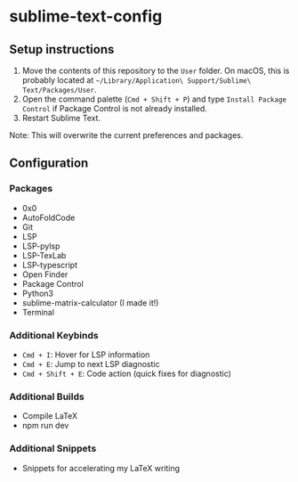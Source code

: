 # sublime-text-config

## Setup instructions
1) Move the contents of this repository to the `User` folder.  On macOS, this is probably located at `~/Library/Application\ Support/Sublime\ Text/Packages/User`.
2) Open the command palette (`Cmd + Shift + P`) and type `Install Package Control` if Package Control is not already installed.
3) Restart Sublime Text.

Note: This will overwrite the current preferences and packages.

## Configuration

### Packages
- 0x0
- AutoFoldCode
- Git
- LSP
- LSP-pylsp
- LSP-TexLab
- LSP-typescript
- Open Finder
- Package Control
- Python3
- sublime-matrix-calculator (I made it!)
- Terminal

### Additional Keybinds
- `Cmd + I`: Hover for LSP information
- `Cmd + E`: Jump to next LSP diagnostic
- `Cmd + Shift + E`: Code action (quick fixes for diagnostic)

### Additional Builds
- Compile LaTeX
- npm run dev

### Additional Snippets
- Snippets for accelerating my LaTeX writing